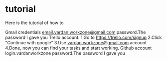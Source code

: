 # tutorial
Here is the tutorial of how to 

Gmail credentials
email.vardan.workzone@gmail.com
password.The password I gave you
Trello account.
1.Go to https://trello.com/signup 
2.Click "Continue with google"
3.Use vardan.workzone@gmail.com account
4.Done, now you can find your tasks and start working.
Github account
login.vardanworkzone
password.The password I gave you
